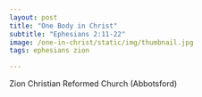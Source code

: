 ```yaml
---
layout: post
title: "One Body in Christ"
subtitle: "Ephesians 2:11-22"
image: /one-in-christ/static/img/thumbnail.jpg
tags: ephesians zion

---
```

Zion Christian Reformed Church (Abbotsford)
